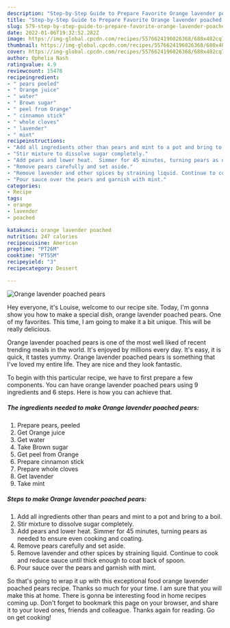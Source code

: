 ```yaml
---
description: "Step-by-Step Guide to Prepare Favorite Orange lavender poached pears"
title: "Step-by-Step Guide to Prepare Favorite Orange lavender poached pears"
slug: 579-step-by-step-guide-to-prepare-favorite-orange-lavender-poached-pears
date: 2022-01-06T19:32:52.282Z
image: https://img-global.cpcdn.com/recipes/5576624196026368/680x482cq70/orange-lavender-poached-pears-recipe-main-photo.jpg
thumbnail: https://img-global.cpcdn.com/recipes/5576624196026368/680x482cq70/orange-lavender-poached-pears-recipe-main-photo.jpg
cover: https://img-global.cpcdn.com/recipes/5576624196026368/680x482cq70/orange-lavender-poached-pears-recipe-main-photo.jpg
author: Ophelia Nash
ratingvalue: 4.9
reviewcount: 15478
recipeingredient:
- " pears peeled"
- " Orange juice"
- " water"
- " Brown sugar"
- " peel from Orange"
- " cinnamon stick"
- " whole cloves"
- " lavender"
- " mint"
recipeinstructions:
- "Add all ingredients other than pears and mint to a pot and bring to a boil."
- "Stir mixture to dissolve sugar completely."
- "Add pears and lower heat.  Simmer for 45 minutes, turning pears as needed to ensure even cooking and coating."
- "Remove pears carefully and set aside."
- "Remove lavender and other spices by straining liquid. Continue to cook and reduce sauce until thick enough to coat back of spoon."
- "Pour sauce over the pears and garnish with mint."
categories:
- Recipe
tags:
- orange
- lavender
- poached

katakunci: orange lavender poached 
nutrition: 247 calories
recipecuisine: American
preptime: "PT26M"
cooktime: "PT55M"
recipeyield: "3"
recipecategory: Dessert

---
```



![Orange lavender poached pears](https://img-global.cpcdn.com/recipes/5576624196026368/680x482cq70/orange-lavender-poached-pears-recipe-main-photo.jpg)

Hey everyone, it's Louise, welcome to our recipe site. Today, I'm gonna show you how to make a special dish, orange lavender poached pears. One of my favorites. This time, I am going to make it a bit unique. This will be really delicious.

Orange lavender poached pears is one of the most well liked of recent trending meals in the world. It's enjoyed by millions every day. It's easy, it is quick, it tastes yummy. Orange lavender poached pears is something that I've loved my entire life. They are nice and they look fantastic.




To begin with this particular recipe, we have to first prepare a few components. You can have orange lavender poached pears using 9 ingredients and 6 steps. Here is how you can achieve that.

<!--inarticleads1-->

##### The ingredients needed to make Orange lavender poached pears:

1. Prepare  pears, peeled
1. Get  Orange juice
1. Get  water
1. Take  Brown sugar
1. Get  peel from Orange
1. Prepare  cinnamon stick
1. Prepare  whole cloves
1. Get  lavender
1. Take  mint




<!--inarticleads2-->

##### Steps to make Orange lavender poached pears:

1. Add all ingredients other than pears and mint to a pot and bring to a boil.
1. Stir mixture to dissolve sugar completely.
1. Add pears and lower heat.  Simmer for 45 minutes, turning pears as needed to ensure even cooking and coating.
1. Remove pears carefully and set aside.
1. Remove lavender and other spices by straining liquid. Continue to cook and reduce sauce until thick enough to coat back of spoon.
1. Pour sauce over the pears and garnish with mint.




So that's going to wrap it up with this exceptional food orange lavender poached pears recipe. Thanks so much for your time. I am sure that you will make this at home. There is gonna be interesting food in home recipes coming up. Don't forget to bookmark this page on your browser, and share it to your loved ones, friends and colleague. Thanks again for reading. Go on get cooking!
